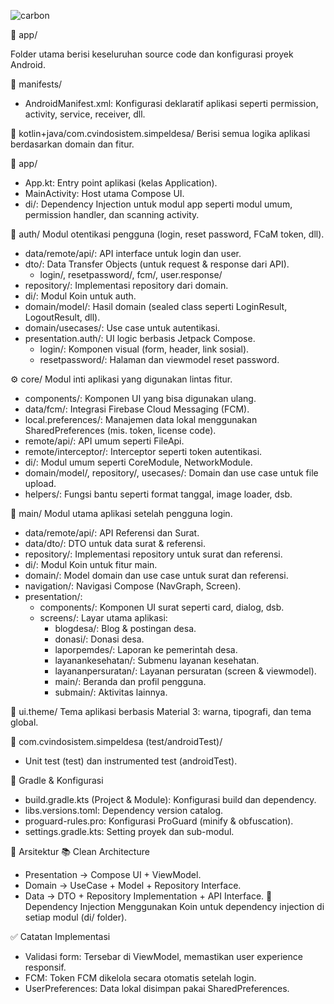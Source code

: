 
![carbon](https://github.com/user-attachments/assets/8a4d103f-db17-42f3-8792-3309f74cb2d1)

🔧 app/

Folder utama berisi keseluruhan source code dan konfigurasi proyek Android.

📄 manifests/
* AndroidManifest.xml: Konfigurasi deklaratif aplikasi seperti permission, activity, service, receiver, dll.

🧠 kotlin+java/com.cvindosistem.simpeldesa/
Berisi semua logika aplikasi berdasarkan domain dan fitur.

📁 app/
* App.kt: Entry point aplikasi (kelas Application).
* MainActivity: Host utama Compose UI.
* di/: Dependency Injection untuk modul app seperti modul umum, permission handler, dan scanning activity.

🔐 auth/
Modul otentikasi pengguna (login, reset password, FCaM token, dll).
* data/remote/api/: API interface untuk login dan user.
* dto/: Data Transfer Objects (untuk request & response dari API).
    * login/, resetpassword/, fcm/, user.response/
* repository/: Implementasi repository dari domain.
* di/: Modul Koin untuk auth.
* domain/model/: Hasil domain (sealed class seperti LoginResult, LogoutResult, dll).
* domain/usecases/: Use case untuk autentikasi.
* presentation.auth/: UI logic berbasis Jetpack Compose.
    * login/: Komponen visual (form, header, link sosial).
    * resetpassword/: Halaman dan viewmodel reset password.

⚙️ core/
Modul inti aplikasi yang digunakan lintas fitur.
* components/: Komponen UI yang bisa digunakan ulang.
* data/fcm/: Integrasi Firebase Cloud Messaging (FCM).
* local.preferences/: Manajemen data lokal menggunakan SharedPreferences (mis. token, license code).
* remote/api/: API umum seperti FileApi.
* remote/interceptor/: Interceptor seperti token autentikasi.
* di/: Modul umum seperti CoreModule, NetworkModule.
* domain/model/, repository/, usecases/: Domain dan use case untuk file upload.
* helpers/: Fungsi bantu seperti format tanggal, image loader, dsb.

📩 main/
Modul utama aplikasi setelah pengguna login.
* data/remote/api/: API Referensi dan Surat.
* data/dto/: DTO untuk data surat & referensi.
* repository/: Implementasi repository untuk surat dan referensi.
* di/: Modul Koin untuk fitur main.
* domain/: Model domain dan use case untuk surat dan referensi.
* navigation/: Navigasi Compose (NavGraph, Screen).
* presentation/:
    * components/: Komponen UI surat seperti card, dialog, dsb.
    * screens/: Layar utama aplikasi:
        * blogdesa/: Blog & postingan desa.
        * donasi/: Donasi desa.
        * laporpemdes/: Laporan ke pemerintah desa.
        * layanankesehatan/: Submenu layanan kesehatan.
        * layananpersuratan/: Layanan persuratan (screen & viewmodel).
        * main/: Beranda dan profil pengguna.
        * submain/: Aktivitas lainnya.

🎨 ui.theme/
Tema aplikasi berbasis Material 3: warna, tipografi, dan tema global.

🧪 com.cvindosistem.simpeldesa (test/androidTest)/
* Unit test (test) dan instrumented test (androidTest).

🔧 Gradle & Konfigurasi
* build.gradle.kts (Project & Module): Konfigurasi build dan dependency.
* libs.versions.toml: Dependency version catalog.
* proguard-rules.pro: Konfigurasi ProGuard (minify & obfuscation).
* settings.gradle.kts: Setting proyek dan sub-modul.

🧭 Arsitektur
📚 Clean Architecture
* Presentation → Compose UI + ViewModel.
* Domain → UseCase + Model + Repository Interface.
* Data → DTO + Repository Implementation + API Interface.
🔗 Dependency Injection
Menggunakan Koin untuk dependency injection di setiap modul (di/ folder).

✅ Catatan Implementasi
* Validasi form: Tersebar di ViewModel, memastikan user experience responsif.
* FCM: Token FCM dikelola secara otomatis setelah login.
* UserPreferences: Data lokal disimpan pakai SharedPreferences.
